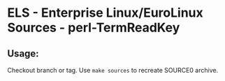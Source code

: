 # ELS - Enterprise Linux/EuroLinux Sources - perl-TermReadKey
 
## Usage:
  Checkout branch or tag. Use `make sources` to recreate  SOURCE0 archive.
